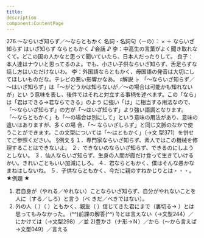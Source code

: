 ```yaml
---
title:
description
component:ContentPage
---
```



276.～ならいざ知らず／～ならともかく
名詞・名詞句（ーの）： × ＋ ならいざ知らず
はいざ知らず
ならともかく
♪会話 ♪
李：中高生の言葉がよく聞き取れなくて。どこの国の人かなと思って聞いていたら、日本人だったりして。 良子：本人達はナウいと思ってるのよ。でも、小さい子供ならいざ知らず、舌足らずな話し方はいただけないわ。
李：外国語ならともかく、母国語の発音は大切にしてほしいものだな。テレビの悪い影響かなあ。
♯解説 ♭
「～ならいざ知らず／～はいざ知らず」は「～がどうかは知らないが／～の場合は可能かも知れないが」とい う意味を表し、後件ではそれと対立する事柄を述べます。この「なら」は「君はできる→君ならできる」のよう に強い「は」に相当する用法なので、「～ならいざ知らず」の方が「～はいざ知らず」より強い語調となります。
「～ならともかく」も「～の場合は別にして」という意味の用法があり、意味の違いはありますが、多くの場 合、「～ ならいざしらず」と同じ文脈のなかで使うことができます。この文型については「～はともかく」（→文
型371）を併せてご参照ください。
§例文 §
１．専門家ならいざ知らず、素人ではこの機械を修理することはできないよ。
２．できないのならいざ知らず、できるのにしようとしない。
３．仙人ならいざ知らず、生身の人間が霞だけ食って生きていけるかい。きれいごともいい加減にしろ。
４．君ならともかく、僕はそんな愚かなまねはしないね。
５．子供ならともかく、今だに親のすねかじりとは・・・。
★例題 ★
1) 君自身が（やれる／やれない）ことならいざ知らず、自分がやれないことを人に（する／しろ）と言う（べ
きだ／べきではない）。    
2) 外の人（ ）（ ）ともかく、親友（ ）信じてきた君にまで（裏切る→ ）とは思ってもみなかった。
(^^)前課の解答(^^)
1)とは言えない（→文型244）／にかけては（→文型298）／並
2)豊かさ（ナ形→Ｎ）／から（～から言えば→文型049）／言える
